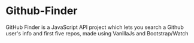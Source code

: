 # Github-Finder
GitHub Finder is a JavaScript API project which lets you search a Github user's info and first five repos, made using VanillaJs and Bootstrap/Watch

